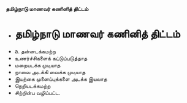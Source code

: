 **தமிழ்நாடு மாணவர் கணினித் திட்டம்**
- # தமிழ்நாடு மாணவர் கணினித் திட்டம்
- a. தன்னடக்கமற்ற
- உணர்ச்சிகளைக் கட்டுப்படுத்தாத
- மறையடக்க முடியாத
- நாவை அடக்கி வைக்க முடியாத
- இயற்கை முனைப்புக்களை அடக்க இயலாத
- நெறியடக்கமற்ற
- சிற்றின்ப வழிப்பட்ட.

